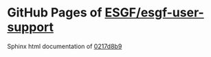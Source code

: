 GitHub Pages of [ESGF/esgf-user-support](https://github.com/ESGF/esgf-user-support.git)
===
Sphinx html documentation of [0217d8b9](https://github.com/ESGF/esgf-user-support/tree/0217d8b9f66fe38312001ecc24e42ebe2602c63a)

